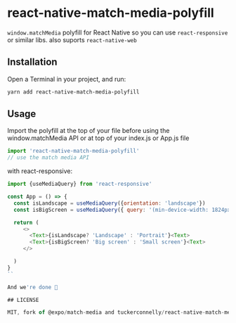 # react-native-match-media-polyfill

`window.matchMedia` polyfill for React Native so you can use `react-responsive` or similar libs. also suports `react-native-web`

## Installation

Open a Terminal in your project, and run:

```sh
yarn add react-native-match-media-polyfill
```

## Usage
Import the polyfill at the top of your file before using the window.matchMedia API or at top of your index.js or App.js file

```js
import 'react-native-match-media-polyfill'
// use the match media API
```

with react-responsive:
```js
import {useMediaQuery} from 'react-responsive'

const App = () => {
  const isLandscape = useMediaQuery({orientation: 'landscape'})
  const isBigScreen = useMediaQuery({ query: '(min-device-width: 1824px)' })

  return (
     <>
       <Text>{isLandscape? 'Landscape' : 'Portrait'}<Text>
       <Text>{isBigScreen? 'Big screen' : 'Small screen'}<Text>
     </>

  )
}
``

And we're done 🎉

## LICENSE

MIT, fork of @expo/match-media and tuckerconnelly/react-native-match-media
